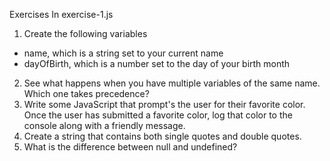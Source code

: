 Exercises
In exercise-1.js

1. Create the following variables
 - name, which is a string set to your current name
 - dayOfBirth, which is a number set to the day of your birth month
2. See what happens when you have multiple variables of the same name. Which one takes precedence?
3. Write some JavaScript that prompt's the user for their favorite color. Once the user has submitted a favorite color, log that color to the console along with a friendly message.
4. Create a string that contains both single quotes and double quotes.
5. What is the difference between null and undefined?
